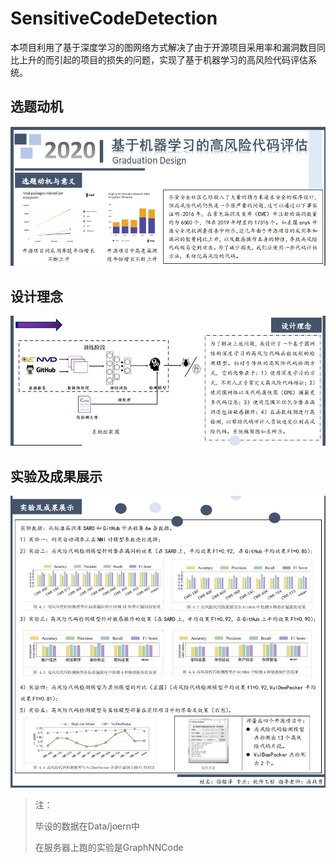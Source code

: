 # SensitiveCodeDetection

本项目利用了基于深度学习的图网络方式解决了由于开源项目采用率和漏洞数目同比上升的而引起的项目的损失的问题，实现了基于机器学习的高风险代码评估系统。



## 选题动机

![image-20220629142044355](appendix/README/image-20220629142044355.png)





## 设计理念

![image-20220629142106248](appendix/README/image-20220629142106248.png)





## 实验及成果展示

![image-20220629142137477](appendix/README/image-20220629142137477.png)



>   注：
>
>   毕设的数据在Data/joern中
>
>   在服务器上跑的实验是GraphNNCode
